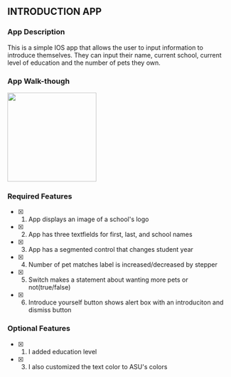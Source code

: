## INTRODUCTION APP

### App Description

This is a simple IOS app that allows the user to input information to introduce themselves. They can input their name, current school, current level of education and the number of pets they own.

### App Walk-though



<img src="https://i.imgur.com/RlAv2OQ.gif" width=200><br> 


### Required Features

- [x] 1. App displays an image of a school's logo
- [x] 2. App has three textfields for first, last, and school names
- [x] 3. App has a segmented control that changes student year
- [x] 4. Number of pet matches label is increased/decreased by stepper
- [x] 5. Switch makes a statement about wanting more pets or not(true/false) 
- [x] 6. Introduce yourself button shows alert box with an introduciton and dismiss button

### Optional Features

- [x] 1. I added education level
- [x] 3. I also customized the text color to ASU's colors
